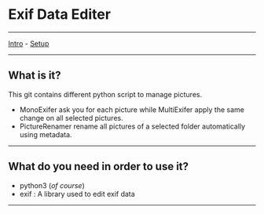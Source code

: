 # Exif Data Editer
***
[Intro](#What-is-it) - [Setup](#What-do-you-need-in-order-to-use-it)
***
## What is it?
This git contains different python script to manage pictures.
- MonoExifer ask you for each picture while MultiExifer apply the same change on all selected pictures.
- PictureRenamer rename all pictures of a selected folder automatically using metadata. 
***
## What do you need in order to use it?
- python3 (*of course*)
- exif : A library used to edit exif data
***
